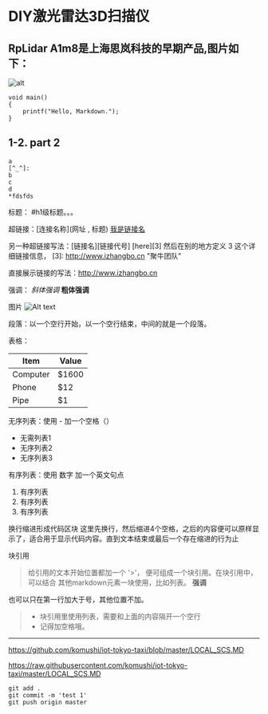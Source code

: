 # DIY激光雷达3D扫描仪

## RpLidar A1m8是上海思岚科技的早期产品,图片如下：

![alt](https://rawgit.com/komushi/iot-tokyo-taxi/master/image/districts.png)

```
void main()
{
    printf("Hello, Markdown.");
}
```

## 1-2. part 2
```
a  
[^_^]:  
b  
c  
d  
*fdsfds
```

标题：
#h1级标题。。。

超链接：[连接名称](网址 , 标题)
[我是链接名](http://www.izhangbo.cn, "我是标题")

另一种超链接写法：[链接名][链接代号]
[here][3]
然后在别的地方定义 3 这个详细链接信息，
[3]: http://www.izhangbo.cn "聚牛团队"

直接展示链接的写法：<http://www.izhangbo.cn>

强调：
*斜体强调*
**粗体强调**

图片
![Alt text](http://www.izhangbo.cn/wp-content/themes/minty/img/logo.png "Optional title")

段落：以一个空行开始，以一个空行结束，中间的就是一个段落。

表格：

Item     | Value
-------- | ---
Computer | $1600
Phone    | $12
Pipe     | $1

无序列表：使用 - 加一个空格（）
- 无需列表1
- 无序列表2
- 无序列表3

有序列表：使用 数字 加一个英文句点
1. 有序列表
2. 有序列表
3. 有序列表

换行缩进形成代码区块
    这里先换行，然后缩进4个空格，之后的内容便可以原样显示了，适合用于显示代码内容。直到文本结束或最后一个存在缩进的行为止


块引用
>给引用的文本开始位置都加一个 '>'，
>便可组成一个块引用。在块引用中，可以结合
>其他markdown元素一块使用，比如列表。
>**强调**

也可以只在第一行加大于号，其他位置不加。
>- 块引用里使用列表，需要和上面的内容隔开一个空行
>- 记得加空格哦。




-----
[^_^]:
https://github.com/komushi/iot-tokyo-taxi/blob/master/LOCAL_SCS.MD
[^_^]:
https://raw.githubusercontent.com/komushi/iot-tokyo-taxi/master/LOCAL_SCS.MD

```
git add . 
git commit -m 'test 1'
git push origin master
```



